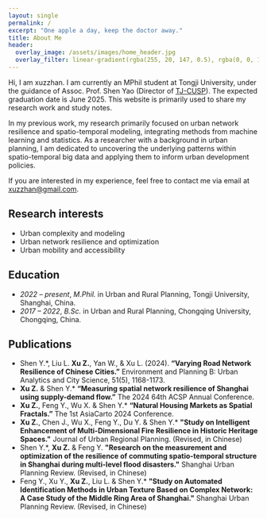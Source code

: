 ```yaml
---
layout: single
permalink: /
excerpt: "One apple a day, keep the doctor away."
title: About Me
header:
  overlay_image: /assets/images/home_header.jpg
  overlay_filter: linear-gradient(rgba(255, 20, 147, 0.5), rgba(0, 0, 128, 0.5))
---
```


Hi, I am xuzzhan. I am currently an MPhil student at Tongji University, under the guidance of Assoc. Prof. Shen Yao (Director of [TJ-CUSP](https://www.planningscience.cn/ )). The expected graduation date is June 2025. This website is primarily used to share my research work and study notes. 

In my previous work, my research primarily focused on urban network resilience and spatio-temporal modeling, integrating methods from machine learning and statistics. As a researcher with a background in urban planning, I am dedicated to uncovering the underlying patterns within spatio-temporal big data and applying them to inform urban development policies. 

If you are interested in my experience, feel free to contact me via email at [xuzzhan@gmail.com](mailto:xuzzhan@gmail.com).

## Research interests

- Urban complexity and modeling
- Urban network resilience and optimization
- Urban mobility and accessibility

## Education
- *2022 – present*, *M.Phil.* in Urban and Rural Planning, Tongji University, Shanghai, China.
- *2017 – 2022*, *B.Sc.* in Urban and Rural Planning, Chongqing University, Chongqing, China.


## Publications
- Shen Y.*, Liu L. **Xu Z.**, Yan W., & Xu L. (2024). **“Varying Road Network Resilience of Chinese Cities.”** Environment and Planning B: Urban Analytics and City Science, 51(5), 1168-1173.
- **Xu Z.** & Shen Y.* **“Measuring spatial network resilience of Shanghai using supply-demand flow.”** The 2024 64th ACSP Annual Conference.
- **Xu Z.**, Feng Y., Wu X. & Shen Y.* **“Natural Housing Markets as Spatial Fractals.”** The 1st  AsiaCarto 2024 Conference.
- **Xu Z.**, Chen J., Wu X., Feng Y., Du Y. & Shen Y.* **"Study on Intelligent Enhancement of Multi-Dimensional Fire Resilience in Historic Heritage Spaces."** Journal of Urban Regional Planning. (Revised, in Chinese)
- Shen Y.*, **Xu Z.** & Feng Y. **"Research on the measurement and optimization of the resilience of commuting spatio-temporal structure in Shanghai during multi-level flood disasters."** Shanghai Urban Planning Review. (Revised, in Chinese)
- Feng Y., Xu Y., **Xu Z.**, Liu L. & Shen Y.* **"Study on Automated Identification Methods in Urban Texture Based on Complex Network: A Case Study of the Middle Ring Area of Shanghai."** Shanghai Urban Planning Review. (Revised, in Chinese)
